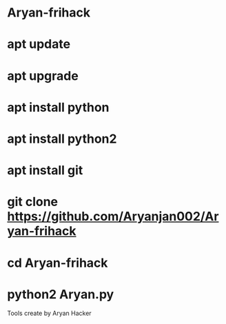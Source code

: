 # Aryan-frihack

# apt update 
# apt upgrade 
# apt install python 
# apt install python2 
# apt install git 
# git clone https://github.com/Aryanjan002/Aryan-frihack
# cd Aryan-frihack
# python2 Aryan.py

Tools create by Aryan Hacker 
